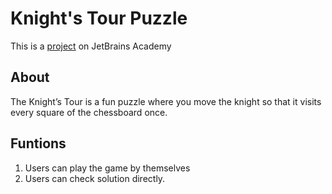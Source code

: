 # Knight's Tour Puzzle

This is a [project](https://hyperskill.org/projects/141?track=2) on JetBrains Academy

## About
The Knight’s Tour is a fun puzzle where you move the knight so that it visits every square of the chessboard once.

## Funtions
1. Users can play the game by themselves
2. Users can check solution directly.  
